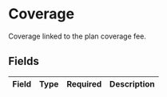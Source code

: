 # Coverage

Coverage linked to the plan coverage fee.


## Fields

| Field       | Type        | Required    | Description |
| ----------- | ----------- | ----------- | ----------- |